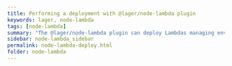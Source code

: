 ```yaml
---
title: Performing a deployment with @lager/node-lambda plugin
keywords: lager, node-lambda
tags: [node-lambda]
summary: "The @lager/node-lambda plugin can deploy Lambdas managing environments and versions"
sidebar: node-lambda_sidebar
permalink: node-lambda-deploy.html
folder: node-lambda
---
```

